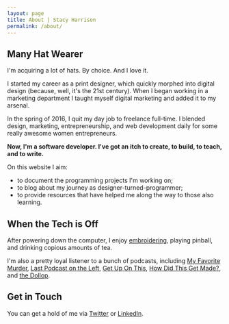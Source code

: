 ```yaml
---
layout: page
title: About | Stacy Harrison
permalink: /about/
---
```


## Many Hat Wearer

I'm acquiring a lot of hats. By choice. And I love it.

I started my career as a print designer, which quickly morphed into digital design (because, well, it's the 21st century). When I began working in a marketing department I taught myself digital marketing and added it to my arsenal.

In the spring of 2016, I quit my day job to freelance full-time. I blended design, marketing, entrepreneurship, and web development daily for some really awesome women entrepreneurs.

**Now, I'm a software developer. I've got an itch to create, to build, to teach, and to write.**

On this website I aim:
* to document the programming projects I'm working on;
* to blog about my journey as designer-turned-programmer;
* to provide resources that have helped me along the way to those also learning.

## When the Tech is Off

After powering down the computer, I enjoy [embroidering](https://www.instagram.com/stacyeharrison/), playing pinball, and drinking copious amounts of tea.

I'm also a pretty loyal listener to a bunch of podcasts, including [My Favorite Murder](https://www.myfavoritemurder.com/), [Last Podcast on the Left](http://cavecomedyradio.com/pod-series/last-podcast-on-the-left/), [Get Up On This](http://www.earwolf.com/show/get-up-on-this/), [How Did This Get Made?](http://www.earwolf.com/show/how-did-this-get-made/), and [the Dollop](http://www.dolloppodcast.com/).

## Get in Touch

You can get a hold of me via [Twitter](https://twitter.com/stacyeharrison) or [LinkedIn](https://linkedin.com/in/stacyharrison).
